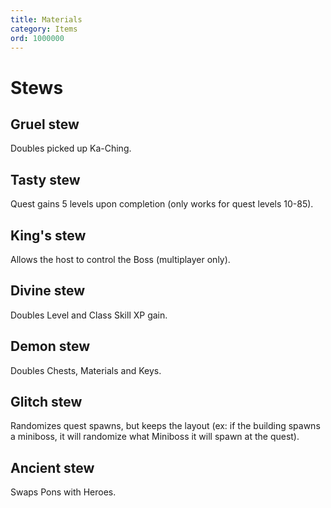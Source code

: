 ```yaml
---
title: Materials
category: Items
ord: 1000000
---
```

# Stews
## Gruel stew
Doubles picked up Ka-Ching.
## Tasty stew
Quest gains 5 levels upon completion (only works for quest levels 10-85).
## King's stew
Allows the host to control the Boss (multiplayer only).
## Divine stew
Doubles Level and Class Skill XP gain.
## Demon stew
Doubles Chests, Materials and Keys.
## Glitch stew
Randomizes quest spawns, but keeps the layout (ex: if the building spawns a miniboss, it will randomize what Miniboss it will spawn at the quest).
## Ancient stew
Swaps Pons with Heroes.
